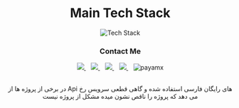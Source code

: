 <div align="center" >
<h1>Main Tech Stack</h1>
 
 <div >
 <img src="https://skillicons.dev/icons?i=html,css,bootstrap,tailwind,materialui,ts,js,react,redux,git,github,idea,vscode,wordpress&perline=7" alt="Tech Stack" /> 
     
</div>
 
</div>

 



<div align="center">
  
  <h3>Contact Me</h3>
  
  <div >
   
   <a href="https://rezaei.dev@gmail.com" target="_blank">
    <img src="https://img.shields.io/badge/Gmail-D14836?style=for-the-badge&logo=gmail&logoColor=white">
   </a>&nbsp;&nbsp;
   <a href="https://dev.to/payamx" target="_blank">
      <img src="https://img.shields.io/badge/dev.to-0A0A0A?style=for-the-badge&logo=dev.to&logoColor=white&color=black"/>
    </a>&nbsp;&nbsp;
    <a href="https://www.linkedin.com/in/daniel-bellmas/" target="_blank">
      <img src="https://img.shields.io/badge/LinkedIn-0077B5?style=for-the-badge&logo=linkedin&logoColor=white">
    </a>&nbsp;&nbsp;
   <a href="https://medium.com/@rezaei.dev" target="_blank">
      <img src="https://img.shields.io/badge/Medium-12100E?style=for-the-badge&logo=medium&logoColor=white&color=black"/>
   </a>&nbsp;&nbsp;
  
 
   <img src="https://komarev.com/ghpvc/?username=payamx&style=flat-square&color=blue" alt="payamx"/>

  </div> 
   
</div>

<br />
<p align="center" > در برخی از پروژه ها از Api های رایگان فارسی استفاده شده و گاهی قطعی سرویس رخ می دهد که پروژه را ناقص نشون میده  مشکل از پروژه نیست</p>

</div>
